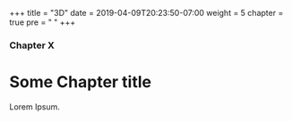 +++
title = "3D"
date = 2019-04-09T20:23:50-07:00
weight = 5
chapter = true
pre = "<i class='fas fa-cube'></i> "
+++

### Chapter X

# Some Chapter title

Lorem Ipsum.